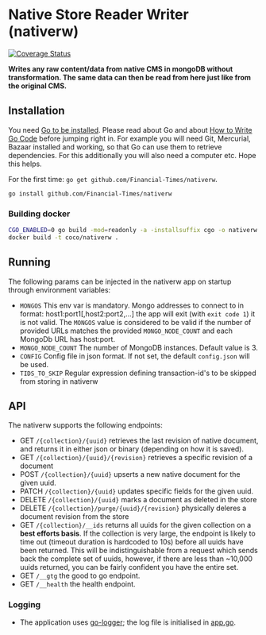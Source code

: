 # Native Store Reader Writer (nativerw)
[![Coverage Status](https://coveralls.io/repos/github/Financial-Times/nativerw/badge.svg?branch=master)](https://coveralls.io/github/Financial-Times/nativerw?branch=master)

__Writes any raw content/data from native CMS in mongoDB without transformation.
The same data can then be read from here just like from the original CMS.__

## Installation

You need [Go to be installed](https://golang.org/doc/install). Please read about Go and about [How to Write Go Code](https://golang.org/doc/code.html) before jumping right in. For example you will need Git, Mercurial, Bazaar installed and working, so that Go can use them to retrieve dependencies. For this additionally you will also need a computer etc. Hope this helps.

For the first time: `go get github.com/Financial-Times/nativerw`.

`go install github.com/Financial-Times/nativerw`

### Building docker

```bash
CGO_ENABLED=0 go build -mod=readonly -a -installsuffix cgo -o nativerw .
docker build -t coco/nativerw .
```

## Running
The following params can be injected in the nativerw app on startup through environment variables:
 - `MONGOS` This env var is mandatory. Mongo addresses to connect to in format: host1:port1[,host2:port2,...] the app will exit (with `exit code 1`) it is not valid. The `MONGOS` value is considered to be valid if the number of provided URLs matches the provided `MONGO_NODE_COUNT` and each MongoDb URL has host:port.
 - `MONGO_NODE_COUNT` The number of MongoDB instances. Default value is 3.
 - `CONFIG` Config file in json format. If not set, the default `config.json` will be used.
 - `TIDS_TO_SKIP` Regular expression defining transaction-id's to be skipped from storing in nativerw

## API

The nativerw supports the following endpoints:

* GET `/{collection}/{uuid}` retrieves the last revision of native document, and returns it in either json or binary (depending on how it is saved).
* GET `/{collection}/{uuid}/{revision}` retrieves a specific revision of a document 
* POST `/{collection}/{uuid}` upserts a new native document for the given uuid.
* PATCH `/{collection}/{uuid}` updates specific fields for the given uuid.
* DELETE `/{collection}/{uuid}` marks a document as deleted in the store
* DELETE `/{collection}/purge/{uuid}/{revision}` physically deleres a document revision from the store
* GET `/{collection}/__ids` returns all uuids for the given collection on a **best efforts basis**. If the collection is very large, the endpoint is likely to time out (timeout duration is hardcoded to 10s) before all uuids have been returned. This will be indistinguishable from a request which sends back the complete set of uuids, however, if there are less than ~10,000 uuids returned, you can be fairly confident you have the entire set.
* GET `/__gtg` the good to go endpoint.
* GET `/__health` the health endpoint.

### Logging

* The application uses [go-logger](https://github.com/Financial-Times/go-logger ); the log file is initialised in [app.go](app.go).
